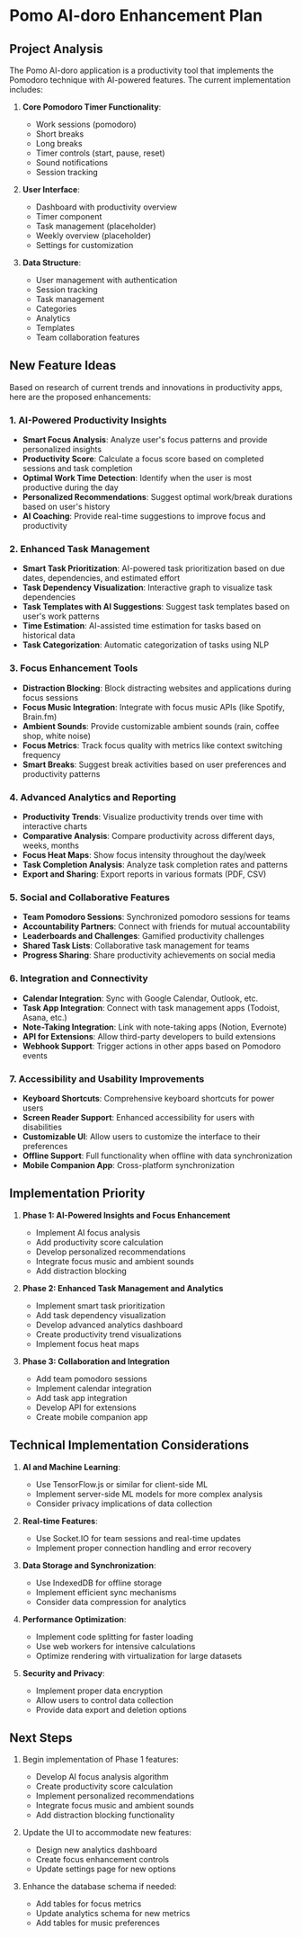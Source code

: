 # Pomo AI-doro Enhancement Plan

## Project Analysis

The Pomo AI-doro application is a productivity tool that implements the Pomodoro technique with AI-powered features. The current implementation includes:

1. **Core Pomodoro Timer Functionality**:

   - Work sessions (pomodoro)
   - Short breaks
   - Long breaks
   - Timer controls (start, pause, reset)
   - Sound notifications
   - Session tracking

2. **User Interface**:

   - Dashboard with productivity overview
   - Timer component
   - Task management (placeholder)
   - Weekly overview (placeholder)
   - Settings for customization

3. **Data Structure**:
   - User management with authentication
   - Session tracking
   - Task management
   - Categories
   - Analytics
   - Templates
   - Team collaboration features

## New Feature Ideas

Based on research of current trends and innovations in productivity apps, here are the proposed enhancements:

### 1. AI-Powered Productivity Insights

- **Smart Focus Analysis**: Analyze user's focus patterns and provide personalized insights
- **Productivity Score**: Calculate a focus score based on completed sessions and task completion
- **Optimal Work Time Detection**: Identify when the user is most productive during the day
- **Personalized Recommendations**: Suggest optimal work/break durations based on user's history
- **AI Coaching**: Provide real-time suggestions to improve focus and productivity

### 2. Enhanced Task Management

- **Smart Task Prioritization**: AI-powered task prioritization based on due dates, dependencies, and estimated effort
- **Task Dependency Visualization**: Interactive graph to visualize task dependencies
- **Task Templates with AI Suggestions**: Suggest task templates based on user's work patterns
- **Time Estimation**: AI-assisted time estimation for tasks based on historical data
- **Task Categorization**: Automatic categorization of tasks using NLP

### 3. Focus Enhancement Tools

- **Distraction Blocking**: Block distracting websites and applications during focus sessions
- **Focus Music Integration**: Integrate with focus music APIs (like Spotify, Brain.fm)
- **Ambient Sounds**: Provide customizable ambient sounds (rain, coffee shop, white noise)
- **Focus Metrics**: Track focus quality with metrics like context switching frequency
- **Smart Breaks**: Suggest break activities based on user preferences and productivity patterns

### 4. Advanced Analytics and Reporting

- **Productivity Trends**: Visualize productivity trends over time with interactive charts
- **Comparative Analysis**: Compare productivity across different days, weeks, months
- **Focus Heat Maps**: Show focus intensity throughout the day/week
- **Task Completion Analysis**: Analyze task completion rates and patterns
- **Export and Sharing**: Export reports in various formats (PDF, CSV)

### 5. Social and Collaborative Features

- **Team Pomodoro Sessions**: Synchronized pomodoro sessions for teams
- **Accountability Partners**: Connect with friends for mutual accountability
- **Leaderboards and Challenges**: Gamified productivity challenges
- **Shared Task Lists**: Collaborative task management for teams
- **Progress Sharing**: Share productivity achievements on social media

### 6. Integration and Connectivity

- **Calendar Integration**: Sync with Google Calendar, Outlook, etc.
- **Task App Integration**: Connect with task management apps (Todoist, Asana, etc.)
- **Note-Taking Integration**: Link with note-taking apps (Notion, Evernote)
- **API for Extensions**: Allow third-party developers to build extensions
- **Webhook Support**: Trigger actions in other apps based on Pomodoro events

### 7. Accessibility and Usability Improvements

- **Keyboard Shortcuts**: Comprehensive keyboard shortcuts for power users
- **Screen Reader Support**: Enhanced accessibility for users with disabilities
- **Customizable UI**: Allow users to customize the interface to their preferences
- **Offline Support**: Full functionality when offline with data synchronization
- **Mobile Companion App**: Cross-platform synchronization

## Implementation Priority

1. **Phase 1: AI-Powered Insights and Focus Enhancement**

   - Implement AI focus analysis
   - Add productivity score calculation
   - Develop personalized recommendations
   - Integrate focus music and ambient sounds
   - Add distraction blocking

2. **Phase 2: Enhanced Task Management and Analytics**

   - Implement smart task prioritization
   - Add task dependency visualization
   - Develop advanced analytics dashboard
   - Create productivity trend visualizations
   - Implement focus heat maps

3. **Phase 3: Collaboration and Integration**
   - Add team pomodoro sessions
   - Implement calendar integration
   - Add task app integration
   - Develop API for extensions
   - Create mobile companion app

## Technical Implementation Considerations

1. **AI and Machine Learning**:

   - Use TensorFlow.js or similar for client-side ML
   - Implement server-side ML models for more complex analysis
   - Consider privacy implications of data collection

2. **Real-time Features**:

   - Use Socket.IO for team sessions and real-time updates
   - Implement proper connection handling and error recovery

3. **Data Storage and Synchronization**:

   - Use IndexedDB for offline storage
   - Implement efficient sync mechanisms
   - Consider data compression for analytics

4. **Performance Optimization**:

   - Implement code splitting for faster loading
   - Use web workers for intensive calculations
   - Optimize rendering with virtualization for large datasets

5. **Security and Privacy**:
   - Implement proper data encryption
   - Allow users to control data collection
   - Provide data export and deletion options

## Next Steps

1. Begin implementation of Phase 1 features:

   - Develop AI focus analysis algorithm
   - Create productivity score calculation
   - Implement personalized recommendations
   - Integrate focus music and ambient sounds
   - Add distraction blocking functionality

2. Update the UI to accommodate new features:

   - Design new analytics dashboard
   - Create focus enhancement controls
   - Update settings page for new options

3. Enhance the database schema if needed:
   - Add tables for focus metrics
   - Update analytics schema for new metrics
   - Add tables for music preferences
